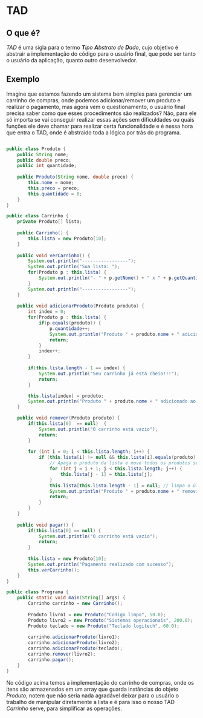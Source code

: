 # TAD

## O que é?

_TAD_ é uma sigla para o termo _**T**ipo **A**bstrato de **D**ado_, cujo objetivo é abstrair a implementação do código para o usuário final, que pode ser tanto o usuário da aplicação, quanto outro desenvolvedor.

## Exemplo

Imagine que estamos fazendo um sistema bem simples para gerenciar um carrinho de compras, onde podemos adicionar/remover um produto e realizar o pagamento, mas agora vem o questionamento, o usuário final precisa saber como que esses procedimentos são realizados? Não, para ele só importa se vai conseguir realizar essas ações sem dificuldades ou quais funções ele deve chamar para realizar certa funcionalidade e é nessa hora que entra o TAD, onde é abstraído toda a lógica por trás do programa.

``` Java

public class Produto {
	public String nome;
	public double preco;
	public int quantidade;
	
	public Produto(String nome, double preco) {
		this.nome = nome;
		this.preco = preco;
		this.quantidade = 0;
	}
}

public class Carrinho {
	private Produto[] lista;
	
	public Carrinho() {
		this.lista = new Produto[10];
	}
	
	public void verCarrinho() {
		System.out.println("-----------------");
		System.out.println("Sua lista: ");
		for(Produto p : this.lista) {
			System.out.println("- " + p.getNome() + " x " + p.getQuantidade());
		}
		System.out.println("-----------------");
	}
	
	public void adicionarProduto(Produto produto) {
		int index = 0;
		for(Produto p : this.lista) {
			if(p.equals(produto)) {
				p.quantidade++;
				System.out.println("Produto " + produto.nome + " adicionado ao carrinho!");
				return;
			}
			index++;
		}
		
		if(this.lista.length - 1 == index) {
			System.out.println("Seu carrinho já está cheio!!!");
			return;
		}

		this.lista[index] = produto;
		System.out.println("Produto " + produto.nome + " adicionado ao carrinho!");
	}

	public void remover(Produto produto) {
		if(this.lista[0]  == null)  { 
			System.out.println("O carrinho está vazio");  
			return;  
		}
		
		for (int i = 0; i < this.lista.length; i++) {
	        if (this.lista[i] != null && this.lista[i].equals(produto)) {
	            // Apaga o produto da lista e move todos os produtos seguintes uma posição para trás
	            for (int j = i + 1; j < this.lista.length; j++) {
	                this.lista[j - 1] = this.lista[j];
	            }
	            this.lista[this.lista.length - 1] = null; // limpa o último
	            System.out.println("Produto " + produto.nome + " removido do carrinho!");
	            return;
	        }
        }
    }
	
	public void pagar() {
		if(this.lista[0] == null) {
			System.out.println("O carrinho está vazio");
			return;
		}
		
		this.lista = new Produto[10];
		System.out.println("Pagamento realizado com sucesso");
		this.verCarrinho();
	}
}

public class Programa {
	public static void main(String[] args) {
		Carrinho carrinho = new Carrinho();
		
		Produto livro1 = new Produto("Codigo limpo", 50.0);
		Produto livro2 = new Produto("Sistemas operacionais", 200.0);
		Produto teclado = new Produto("Teclado logitech", 60.0);
		
		carrinho.adicionarProduto(livro1);
		carrinho.adicionarProduto(livro2);
		carrinho.adicionarProduto(teclado);
		carrinho.remover(livro2);
		carrinho.pagar();
	}
}

```

No código acima temos a implementação do carrinho de compras, onde os itens são armazenados em um array que guarda instâncias do objeto _Produto_, notem que não seria nada agradável deixar para o usuário o trabalho de manipular diretamente a lista e é para isso o nosso TAD _Carrinho_ serve, para simplificar as operações.
